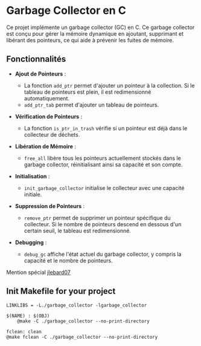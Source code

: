 # Garbage Collector en C

Ce projet implémente un garbage collector (GC) en C. Ce garbage collector est conçu pour gérer la mémoire dynamique en ajoutant, supprimant et libérant des pointeurs, ce qui aide à prévenir les fuites de mémoire.


## Fonctionnalités

- **Ajout de Pointeurs** : 
  - La fonction `add_ptr` permet d'ajouter un pointeur à la collection. Si le tableau de pointeurs est plein, il est redimensionné automatiquement.
  - `add_ptr_tab` permet d'ajouter un tableau de pointeurs.

- **Vérification de Pointeurs** : 
  - La fonction `is_ptr_in_trash` vérifie si un pointeur est déjà dans le collecteur de déchets.

- **Libération de Mémoire** : 
  - `free_all` libère tous les pointeurs actuellement stockés dans le garbage collector, réinitialisant ainsi sa capacité et son compte.

- **Initialisation** : 
  - `init_garbage_collector` initialise le collecteur avec une capacité initiale.

- **Suppression de Pointeurs** : 
  - `remove_ptr` permet de supprimer un pointeur spécifique du collecteur. Si le nombre de pointeurs descend en dessous d'un certain seuil, le tableau est redimensionné.

- **Debugging** : 
  - `debug_gc` affiche l'état actuel du garbage collector, y compris la capacité et le nombre de pointeurs.

Mention spécial [jlebard07](https://github.com/jlebard07)

## Init Makefile for your project

```M̀akefile
LINKLIBS = -L./garbage_collector -lgarbage_collector
```
```M̀akefile
$(NAME) : $(OBJ)
	@make -C ./garbage_collector --no-print-directory
 ```
```M̀akefile
fclean:	clean
@make fclean -C ./garbage_collector --no-print-directory
```
